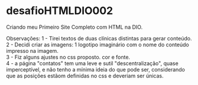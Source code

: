 # desafioHTMLDIO002
 Criando meu Primeiro Site Completo com HTML na DIO.

 Observações:
 1 - Tirei textos de duas clínicas distintas para gerar conteúdo.<br>
 2 - Decidi criar as imagens: 1 logotipo imaginário com o nome do conteúdo impresso na imagem.<br>
 3 - Fiz alguns ajustes no css proposto. cor e fonte.<br>
 4 - a página "contatos" tem uma leve e sutil "descentralização", quase imperceptível, e não tenho a mínima ideia do que pode ser, considerando que as posições estãom definidas no css e deveriam ser únicas.
